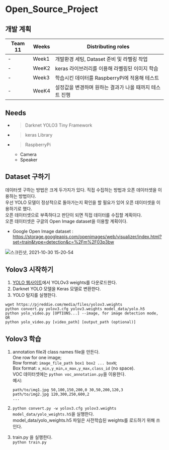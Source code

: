 # Open_Source_Project

## 개발 계획
|Team 11|Weeks|Distributing roles|
|-|-|-|
|-|Week1|개발환경 세팅, Dataset 준비 및 라벨링 작업|
|-|WeeK2|keras 라이브러리를 이용해 라벨링된 이미지 학습|
|-|Week3|학습시킨 데이터를 RaspberryPi에 적용해 테스트|
|-|WeeK4|설정값을 변경하며 원하는 결과가 나올 때까지 테스트 진행|

## Needs

- >Darknet YOLO3 Tiny Framework
- >keras Library
- >RaspberryPi
    - Camera
    - Speaker


## Dataset 구하기
데이터셋 구하는 방법은 크게 두가지가 있다. 직접 수집하는 방법과 오픈 데이터셋을 이용하는 방법이다.   
우선 YOLO 모델이 정상적으로 돌아가는지 확인을 할 필요가 있어 오픈 데이터셋을 이용하기로 했다.   
오픈 데이터셋으로 부족하다고 판단이 되면 직접 데이터를 수집할 계획이다.   
오픈 데이터셋은 구글의 Open Image dataset을 이용할 계획이다.   
- Google Open Image dataset : https://storage.googleapis.com/openimages/web/visualizer/index.html?set=train&type=detection&c=%2Fm%2F03p3bw   

![스크린샷, 2021-10-30 15-20-54](https://user-images.githubusercontent.com/91614334/139522846-dca4a9e1-73c1-4d83-aa50-d857b984a79f.png)   

## Yolov3 시작하기

1. [YOLO 웹사이트](http://pjreddie.com/darknet/yolo/)에서 YOLOv3 weights를 다운로드한다.   
2. Darknet YOLO 모델을 Keras 모델로 변환한다.   
3. YOLO 탐지를 실행한다.   

```
wget https://pjreddie.com/media/files/yolov3.weights
python convert.py yolov3.cfg yolov3.weights model_data/yolo.h5
python yolo_video.py [OPTIONS...] --image, for image detection mode, OR
python yolo_video.py [video_path] [output_path (optional)]
```
## Yolov3 학습
1. annotation file과 class names file을 만든다.  
    One row for one image;  
    Row format: `image_file_path box1 box2 ... boxN`;  
    Box format: `x_min,y_min,x_max,y_max,class_id` (no space).  
    VOC 데이터셋에는 `python voc_annotation.py`을 이용한다.   
    예시:   
    ```
    path/to/img1.jpg 50,100,150,200,0 30,50,200,120,3
    path/to/img2.jpg 120,300,250,600,2
    ...

2. `python convert.py -w yolov3.cfg yolov3.weights model_data/yolo_weights.h5`을 실행한다.   
    model_data/yolo_weights.h5 파일은 사전학습된 weights를 로드하기 위해 쓰인다.   

3. train.py 을 실행한다.  
    `python train.py`  
    
